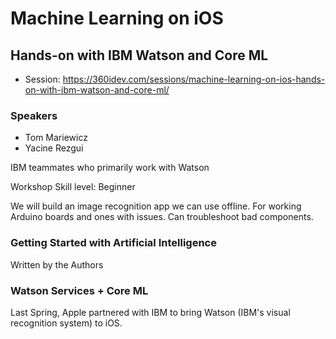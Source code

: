 # Machine Learning on iOS
## Hands-on with IBM Watson and Core ML

* Session: https://360idev.com/sessions/machine-learning-on-ios-hands-on-with-ibm-watson-and-core-ml/

### Speakers
* Tom Mariewicz
* Yacine Rezgui

IBM teammates who primarily work with Watson

Workshop Skill level: Beginner

We will build an image recognition app we can use offline.  For working Arduino boards and ones with issues.  Can troubleshoot bad components.

### Getting Started with Artificial Intelligence
Written by the Authors

### Watson Services + Core ML
Last Spring, Apple partnered with IBM to bring Watson (IBM's visual recognition system) to iOS.
